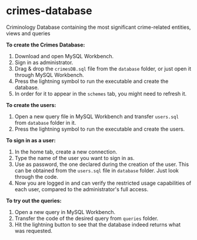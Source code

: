 # crimes-database
Criminology Database containing the most significant crime-related entities, views and queries

**To create the Crimes Database:**

1. Download and open MySQL Workbench.
2. Sign in as administrator.
3. Drag & drop the `crimesDB.sql` file from the `database` folder, or just open it through MySQL Workbench.
4. Press the lightning symbol to run the executable and create the database.
5. In order for it to appear in the `schemes` tab, you might need to refresh it.


**To create the users:**

1. Open a new query file in MySQL Workbench and transfer `users.sql` from `database` folder in it.
2. Press the lightning symbol to run the executable and create the users.


**To sign in as a user:**

1. In the home tab, create a new connection.
2. Type the name of the user you want to sign in as.
3. Use as password, the one declared during the creation of the user. This can be obtained from the 
   `users.sql` file in `database` folder. Just look through the code.
4. Now you are logged in and can verify the restricted usage capabilities of each user, compared to 
   the administrator's full access.


**To try out the queries:**

1. Open a new query in MySQL Workbench.
2. Transfer the code of the desired query from `queries` folder.
3. Hit the lightning button to see that the database indeed returns what was requested.

